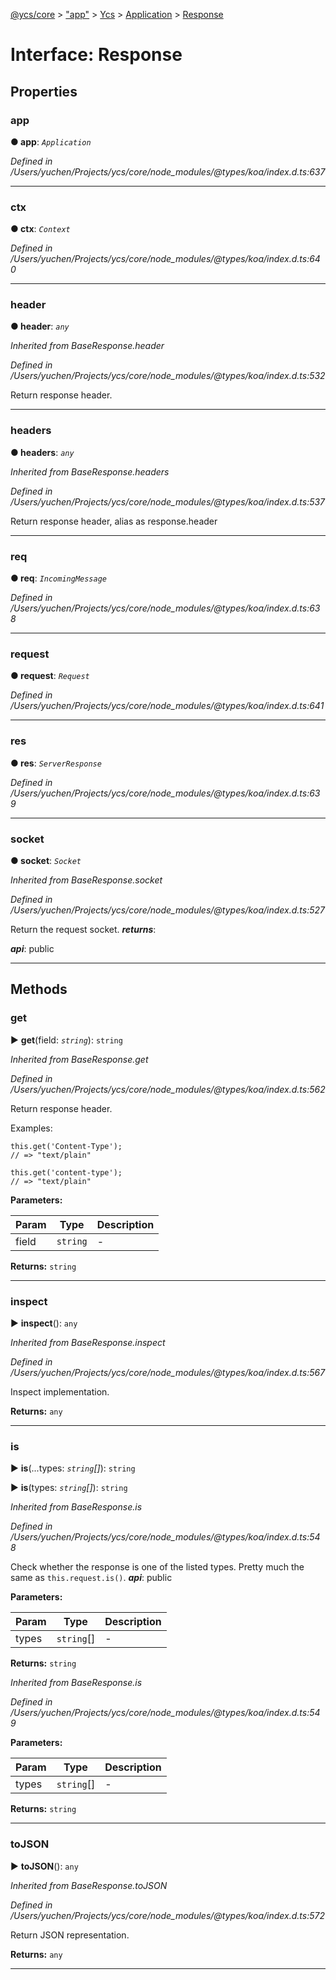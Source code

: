 [@ycs/core](../README.md) > ["app"](../modules/_app_.md) > [Ycs](../classes/_app_.ycs.md) > [Application](../modules/_app_.ycs.application.md) > [Response](../interfaces/_app_.ycs.application.response.md)



# Interface: Response


## Properties
<a id="app"></a>

###  app

**●  app**:  *`Application`* 

*Defined in /Users/yuchen/Projects/ycs/core/node_modules/@types/koa/index.d.ts:637*





___

<a id="ctx"></a>

###  ctx

**●  ctx**:  *`Context`* 

*Defined in /Users/yuchen/Projects/ycs/core/node_modules/@types/koa/index.d.ts:640*





___

<a id="header"></a>

###  header

**●  header**:  *`any`* 

*Inherited from BaseResponse.header*

*Defined in /Users/yuchen/Projects/ycs/core/node_modules/@types/koa/index.d.ts:532*



Return response header.




___

<a id="headers"></a>

###  headers

**●  headers**:  *`any`* 

*Inherited from BaseResponse.headers*

*Defined in /Users/yuchen/Projects/ycs/core/node_modules/@types/koa/index.d.ts:537*



Return response header, alias as response.header




___

<a id="req"></a>

###  req

**●  req**:  *`IncomingMessage`* 

*Defined in /Users/yuchen/Projects/ycs/core/node_modules/@types/koa/index.d.ts:638*





___

<a id="request"></a>

###  request

**●  request**:  *`Request`* 

*Defined in /Users/yuchen/Projects/ycs/core/node_modules/@types/koa/index.d.ts:641*





___

<a id="res"></a>

###  res

**●  res**:  *`ServerResponse`* 

*Defined in /Users/yuchen/Projects/ycs/core/node_modules/@types/koa/index.d.ts:639*





___

<a id="socket"></a>

###  socket

**●  socket**:  *`Socket`* 

*Inherited from BaseResponse.socket*

*Defined in /Users/yuchen/Projects/ycs/core/node_modules/@types/koa/index.d.ts:527*



Return the request socket.
*__returns__*: 

*__api__*: public





___


## Methods
<a id="get"></a>

###  get

► **get**(field: *`string`*): `string`



*Inherited from BaseResponse.get*

*Defined in /Users/yuchen/Projects/ycs/core/node_modules/@types/koa/index.d.ts:562*



Return response header.

Examples:

    this.get('Content-Type');
    // => "text/plain"

    this.get('content-type');
    // => "text/plain"


**Parameters:**

| Param | Type | Description |
| ------ | ------ | ------ |
| field | `string`   |  - |





**Returns:** `string`





___

<a id="inspect"></a>

###  inspect

► **inspect**(): `any`



*Inherited from BaseResponse.inspect*

*Defined in /Users/yuchen/Projects/ycs/core/node_modules/@types/koa/index.d.ts:567*



Inspect implementation.




**Returns:** `any`





___

<a id="is"></a>

###  is

► **is**(...types: *`string`[]*): `string`

► **is**(types: *`string`[]*): `string`



*Inherited from BaseResponse.is*

*Defined in /Users/yuchen/Projects/ycs/core/node_modules/@types/koa/index.d.ts:548*



Check whether the response is one of the listed types. Pretty much the same as `this.request.is()`.
*__api__*: public



**Parameters:**

| Param | Type | Description |
| ------ | ------ | ------ |
| types | `string`[]   |  - |





**Returns:** `string`



*Inherited from BaseResponse.is*

*Defined in /Users/yuchen/Projects/ycs/core/node_modules/@types/koa/index.d.ts:549*



**Parameters:**

| Param | Type | Description |
| ------ | ------ | ------ |
| types | `string`[]   |  - |





**Returns:** `string`





___

<a id="tojson"></a>

###  toJSON

► **toJSON**(): `any`



*Inherited from BaseResponse.toJSON*

*Defined in /Users/yuchen/Projects/ycs/core/node_modules/@types/koa/index.d.ts:572*



Return JSON representation.




**Returns:** `any`





___



